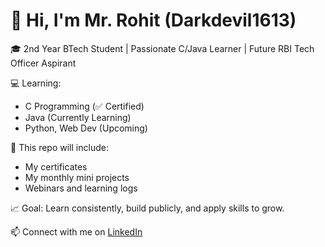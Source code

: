 # 👋 Hi, I'm Mr. Rohit (Darkdevil1613)

🎓 2nd Year BTech Student | Passionate C/Java Learner | Future RBI Tech Officer Aspirant

💻 Learning:
- C Programming (✅ Certified)
- Java (Currently Learning)
- Python, Web Dev (Upcoming)

📁 This repo will include:
- My certificates
- My monthly mini projects
- Webinars and learning logs

📈 Goal: Learn consistently, build publicly, and apply skills to grow.

📫 Connect with me on [LinkedIn](https://www.linkedin.com/in/rohit-goday-196916340?utm_source=share&utm_campaign=share_via&utm_content=profile&utm_medium=android_app)
